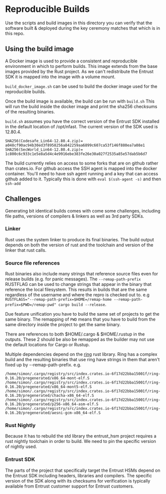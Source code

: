 # Reproducible Builds

Use the scripts and build images in this directory you can verify that the
software built & deployed during the key ceremony matches that which is in this
repo.

## Using the build image

A Docker image is used to provide a consistent and reproducible environment in
which to perform builds. This image extends from the base images provided by the
Rust project. As we can't redistribute the Entrust SDK it is mapped into the
image with a volume mount.

`build_docker_image.sh` can be used to build the docker image used for the
reproducible builds.

Once the build image is available, the build can be run with `build.sh` This
will run the build inside the docker image and print the sha256 checksums
of the resulting binaries.

`build.sh` assumes you have the correct version of the Entrust SDK installed in
the default location of /opt/nfast. The current version of the SDK used is 12.80.4.

```
SHA256(Codesafe_Lin64-12.80.4.zip)= a048cf90ac94b30ed3f8958256a842259aa6899c607ca53f146f880ea7a08e1
SHA256(SecWorld_Lin64-12.80.4.zip)= 1c800c6c933c1e5e8a5d4c4e9916ebe383fe26e30a027f2535a85e57dab5b6d7
```

The build currently relies on access to some forks that are on github rather than
crates.io. For github access the SSH agent is mapped into the docker container.
You'll need to have ssh agent running and a key that can access github added to it.
Typically this is done with `eval $(ssh-agent -s)` and then `ssh-add`


## Challenges

Generating bit identical builds comes with come some challenges, including
file paths, versions of compilers & linkers as well as 3rd party SDKs.

### Linker

Rust uses the system linker to produce its final binaries. The build output
depends on both the version of rust and the toolchain and version of the linker
that rust calls.

### Source file references

Rust binaries also include many strings that reference source files even for
release builds (e.g. for panic messages). The `--remap-path-prefix` RUSTFLAG can
be used to change strings that appear in the binary that reference the local
filesystem. This results in builds that are the same regardless of the username
and where the repro is checked out to. e.g
`RUSTFLAGS="--remap-path-prefix=$HOME=/remap-home
--remap-path-prefix=$PWD=/remap-pwd" cargo build --release`.

Due feature unification you have to build the same set of projects to get the
same binary. The remapping of `PWD` means that you have to build from the same
directory inside the project to get the same binary.

There are references to both $HOME/.cargo & $HOME/.rustup in the outputs. These
2 should be also be remapped as the builder may not use the default locations
for Cargo or Rustup.

Multiple dependencies depend on the [ring](https://github.com/briansmith/ring)
rust library. Ring has a complex build and the resulting binaries that use ring
have strings in them that aren't fixed up by --remap-path-prefix. e.g.

```
/home/simon/.cargo/registry/src/index.crates.io-6f17d22bba15001f/ring-0.16.20/pregenerated/x86_64-mont-elf.S
/home/simon/.cargo/registry/src/index.crates.io-6f17d22bba15001f/ring-0.16.20/pregenerated/x86_64-mont5-elf.S
/home/simon/.cargo/registry/src/index.crates.io-6f17d22bba15001f/ring-0.16.20/pregenerated/chacha-x86_64-elf.S
/home/simon/.cargo/registry/src/index.crates.io-6f17d22bba15001f/ring-0.16.20/pregenerated/p256-x86_64-asm-elf.S
/home/simon/.cargo/registry/src/index.crates.io-6f17d22bba15001f/ring-0.16.20/pregenerated/aesni-gcm-x86_64-elf.S
```

### Rust Nightly

Because it has to rebuild the std library the entrust_hsm project requires a
rust nightly toolchain in order to build. We need to pin the specific version
of nightly used.

### Entrust SDK

The parts of the project that specifically target the Entrust HSMs depend on the
Entrust SDK including headers, libraries and compilers. The specific version of
the SDK along with its checksums for verification is typically available from
Entrust customer support for Entrust customers.
